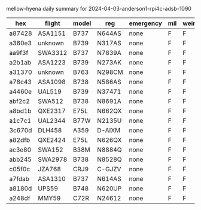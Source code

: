 mellow-hyena daily summary for 2024-04-03-anderson1-rpi4c-adsb-1090

|hex|flight|model|reg|emergency|mil|weirdo|
|--|--|--|--|--|--|--|
|a87428|ASA1151|B737|N644AS|none|F|F|
|a360e3|unknown|B739|N317AS|none|F|F|
|aa9f3f|SWA3312|B737|N7839A|none|F|F|
|a2b1ab|ASA1223|B739|N273AK|none|F|F|
|a31370|unknown|B763|N298CM|none|F|F|
|a78c43|ASA1098|B738|N586AS|none|F|F|
|a4460e|UAL519|B739|N37471|none|F|F|
|abf2c2|SWA512|B738|N8691A|none|F|F|
|a8bd1b|QXE2317|E75L|N662QX|none|F|F|
|a1c7c1|UAL2344|B77W|N2135U|none|F|F|
|3c670d|DLH458|A359|D-AIXM|none|F|F|
|a82dfb|QXE2424|E75L|N626QX|none|F|F|
|ac3e80|SWA152|B38M|N8884Q|none|F|F|
|abb245|SWA2978|B738|N8528Q|none|F|F|
|c05f0c|JZA768|CRJ9|C-GJZV|none|F|F|
|a7fdab|ASA1310|B737|N614AS|none|F|F|
|a8180d|UPS59|B748|N620UP|none|F|F|
|a248df|MMY59|C72R|N24612|none|F|F|
